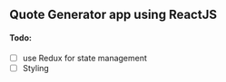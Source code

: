 ## Quote Generator app using ReactJS

#### Todo:
- [ ]  use Redux for state management
- [ ]  Styling
